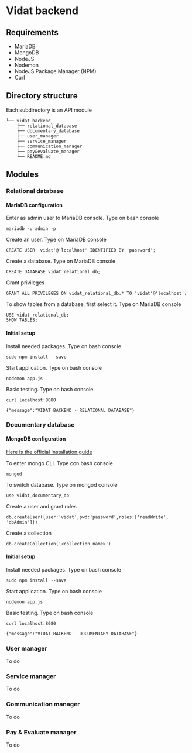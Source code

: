 #  Vidat backend

## Requirements
- MariaDB
- MongoDB
- NodeJS
- Nodemon
- NodeJS Package Manager (NPM)
- Curl

## Directory structure
Each subdirectory is an API module
```
└── vidat_backend
    ├── relational_database
    ├── documentary_database
    ├── user_manager
    ├── service_manager
    ├── communication_manager
    ├── pay&evaluate_manager
    └── README.md
```

## Modules
### Relational database
#### MariaDB configuration
Enter as admin user to MariaDB console. Type on bash console
```
mariadb -u admin -p
```
Create an user. Type on MariaDB console
```
CREATE USER 'vidat'@'localhost' IDENTIFIED BY 'password';
```
Create a database. Type on MariaDB console
```
CREATE DATABASE vidat_relational_db;
```
Grant privileges
```
GRANT ALL PRIVILEGES ON vidat_relational_db.* TO 'vidat'@'localhost';
```
To show tables from a database, first select it. Type on MariaDB console
```
USE vidat_relational_db;
SHOW TABLES;
```
#### Initial setup
Install needed packages. Type on bash console
```
sudo npm install --save
```
Start application. Type on bash console
```
nodemon app.js
```
Basic testing. Type on bash console
```
curl localhost:8080
```
```
{"message":"VIDAT BACKEND - RELATIONAL DATABASE"}
```
### Documentary database

#### MongoDB configuration

[Here is the official installation guide](https://docs.mongodb.com/manual/tutorial/install-mongodb-on-ubuntu/)

To enter mongo CLI. Type con bash console
```
mongod
```
To switch database. Type on mongod console
```
use vidat_documentary_db
```
Create a user and grant roles
```
db.createUser({user:'vidat',pwd:'password',roles:['readWrite', 'dbAdmin']})
```
Create a collection
```
db.createCollection('<collection_name>')
```
#### Initial setup
Install needed packages. Type on bash console
```
sudo npm install --save
```
Start application. Type on bash console
```
nodemon app.js
```
Basic testing. Type on bash console
```
curl localhost:8080
```
```
{"message":"VIDAT BACKEND - DOCUMENTARY DATABASE"}
```
### User manager

To do

### Service manager

To do

### Communication manager

To do

### Pay & Evaluate manager

To do
